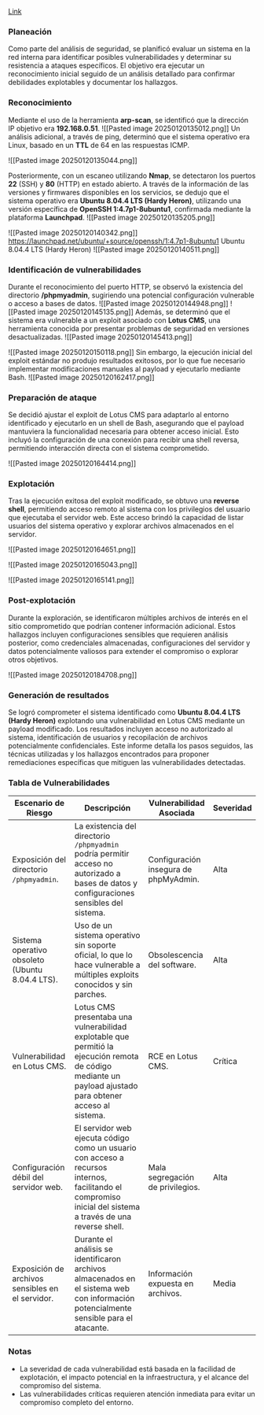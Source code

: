 [Link](https://www.vulnhub.com/entry/kioptrix-level-12-3,24/)

### Planeación

Como parte del análisis de seguridad, se planificó evaluar un sistema en la red interna para identificar posibles vulnerabilidades y determinar su resistencia a ataques específicos. El objetivo era ejecutar un reconocimiento inicial seguido de un análisis detallado para confirmar debilidades explotables y documentar los hallazgos.

### Reconocimiento

Mediante el uso de la herramienta **arp-scan**, se identificó que la dirección IP objetivo era **192.168.0.51**. 
![[Pasted image 20250120135012.png]]
Un análisis adicional, a través de ping, determinó que el sistema operativo era Linux, basado en un **TTL** de 64 en las respuestas ICMP.

![[Pasted image 20250120135044.png]]

Posteriormente, con un escaneo utilizando **Nmap**, se detectaron los puertos **22** (SSH) y **80** (HTTP) en estado abierto. A través de la información de las versiones y firmwares disponibles en los servicios, se dedujo que el sistema operativo era **Ubuntu 8.04.4 LTS (Hardy Heron)**, utilizando una versión específica de **OpenSSH 1:4.7p1-8ubuntu1**, confirmada mediante la plataforma **Launchpad**.
![[Pasted image 20250120135205.png]]

![[Pasted image 20250120140342.png]]
https://launchpad.net/ubuntu/+source/openssh/1:4.7p1-8ubuntu1
Ubuntu 8.04.4 LTS (Hardy Heron)
![[Pasted image 20250120140511.png]]
### Identificación de vulnerabilidades

Durante el reconocimiento del puerto HTTP, se observó la existencia del directorio **/phpmyadmin**, sugiriendo una potencial configuración vulnerable o acceso a bases de datos. 
![[Pasted image 20250120144948.png]]
![[Pasted image 20250120145135.png]]
Además, se determinó que el sistema era vulnerable a un exploit asociado con **Lotus CMS**, una herramienta conocida por presentar problemas de seguridad en versiones desactualizadas. 
![[Pasted image 20250120145413.png]]

![[Pasted image 20250120150118.png]]
Sin embargo, la ejecución inicial del exploit estándar no produjo resultados exitosos, por lo que fue necesario implementar modificaciones manuales al payload y ejecutarlo mediante Bash.
![[Pasted image 20250120162417.png]]

### Preparación de ataque

Se decidió ajustar el exploit de Lotus CMS para adaptarlo al entorno identificado y ejecutarlo en un shell de Bash, asegurando que el payload mantuviera la funcionalidad necesaria para obtener acceso inicial. Esto incluyó la configuración de una conexión para recibir una shell reversa, permitiendo interacción directa con el sistema comprometido.

![[Pasted image 20250120164414.png]]

### Explotación

Tras la ejecución exitosa del exploit modificado, se obtuvo una **reverse shell**, permitiendo acceso remoto al sistema con los privilegios del usuario que ejecutaba el servidor web. Este acceso brindó la capacidad de listar usuarios del sistema operativo y explorar archivos almacenados en el servidor.

![[Pasted image 20250120164651.png]]

![[Pasted image 20250120165043.png]]

![[Pasted image 20250120165141.png]]

### Post-explotación

Durante la exploración, se identificaron múltiples archivos de interés en el sitio comprometido que podrían contener información adicional. Estos hallazgos incluyen configuraciones sensibles que requieren análisis posterior, como credenciales almacenadas, configuraciones del servidor y datos potencialmente valiosos para extender el compromiso o explorar otros objetivos.

![[Pasted image 20250120184708.png]]

### Generación de resultados

Se logró comprometer el sistema identificado como **Ubuntu 8.04.4 LTS (Hardy Heron)** explotando una vulnerabilidad en Lotus CMS mediante un payload modificado. Los resultados incluyen acceso no autorizado al sistema, identificación de usuarios y recopilación de archivos potencialmente confidenciales. Este informe detalla los pasos seguidos, las técnicas utilizadas y los hallazgos encontrados para proponer remediaciones específicas que mitiguen las vulnerabilidades detectadas.


### Tabla de Vulnerabilidades

|**Escenario de Riesgo**|**Descripción**|**Vulnerabilidad Asociada**|**Severidad**|
|---|---|---|---|
|Exposición del directorio `/phpmyadmin`.|La existencia del directorio `/phpmyadmin` podría permitir acceso no autorizado a bases de datos y configuraciones sensibles del sistema.|Configuración insegura de phpMyAdmin.|Alta|
|Sistema operativo obsoleto (Ubuntu 8.04.4 LTS).|Uso de un sistema operativo sin soporte oficial, lo que lo hace vulnerable a múltiples exploits conocidos y sin parches.|Obsolescencia del software.|Alta|
|Vulnerabilidad en Lotus CMS.|Lotus CMS presentaba una vulnerabilidad explotable que permitió la ejecución remota de código mediante un payload ajustado para obtener acceso al sistema.|RCE en Lotus CMS.|Crítica|
|Configuración débil del servidor web.|El servidor web ejecuta código como un usuario con acceso a recursos internos, facilitando el compromiso inicial del sistema a través de una reverse shell.|Mala segregación de privilegios.|Alta|
|Exposición de archivos sensibles en el servidor.|Durante el análisis se identificaron archivos almacenados en el sistema web con información potencialmente sensible para el atacante.|Información expuesta en archivos.|Media|

### Notas

- La severidad de cada vulnerabilidad está basada en la facilidad de explotación, el impacto potencial en la infraestructura, y el alcance del compromiso del sistema.
- Las vulnerabilidades críticas requieren atención inmediata para evitar un compromiso completo del entorno.
